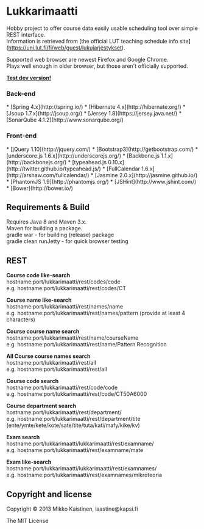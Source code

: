 <h1>Lukkarimaatti</h1>

Hobby project to offer course data easily usable scheduling tool over simple REST interface.<br>
Information is retrieved from [the official LUT teaching schedule info site] (https://uni.lut.fi/fi/web/guest/lukujarjestykset).<br>

Supported web browser are newest Firefox and Google Chrome.<br>
Plays well enough in older browser, but those aren't officially supported.

<b>[Test dev version!](http://54.194.116.194:8085/lukkarimaatti)</b>

<h3>Back-end</h3>
* [Spring 4.x](http://spring.io/)
* [Hibernate 4.x](http://hibernate.org/)
* [Jsoup 1.7.x](http://jsoup.org/)
* [Jersey 1.8](https://jersey.java.net/)
* [SonarQube 4.1.2](http://www.sonarqube.org/)<br>
 
<h3>Front-end</h3>
* [jQuery 1.10](http://jquery.com/)
* [Bootstrap3](http://getbootstrap.com/)
* [underscore.js 1.6.x](http://underscorejs.org/)
* [Backbone.js 1.1.x](http://backbonejs.org/)
* [typeahead.js 0.10.x](http://twitter.github.io/typeahead.js/)
* [FullCalendar 1.6.x](http://arshaw.com/fullcalendar/)
* [Jasmine 2.0.x](http://jasmine.github.io/)
* [PhantomJS 1.9](http://phantomjs.org/)
* [JSHint](http://www.jshint.com/)
* [Bower](http://bower.io/)<br>

<h2>Requirements & Build</h2>
Requires Java 8 and Maven 3.x.<br>
Maven for building a package.<br>
gradle war - for building (release) package<br>
gradle clean runJetty - for quick browser testing

<h2>REST</h2>
<b>Course code like-search</b><br>
hostname:port/lukkarimaatti/rest/codes/code<br>
e.g. hostname:port/lukkarimaatti/rest/codes/CT

<b>Course name like-search</b><br>
hostname:port/lukkarimaatti/rest/names/name<br>
e.g. hostname:port/lukkarimaatti/rest/names/pattern (provide at least 4 characters)

<b>Course course name search</b><br>
hostname:port/lukkarimaatti/rest/name/courseName<br>
e.g. hostname:port/lukkarimaatti/rest/name/Pattern Recognition

<b>All Course course names search</b><br>
hostname:port/lukkarimaatti/rest/all<br>
e.g. hostname:port/lukkarimaatti/rest/all

<b>Course code search</b><br>
hostname:port/lukkarimaatti/rest/code/code<br>
e.g. hostname:port/lukkarimaatti/rest/code/CT50A6000

<b>Course department search</b><br>
hostname:port/lukkarimaatti/rest/department/<department><br>
e.g. hostname:port/lukkarimaatti/rest/department/tite<br>
(ente/ymte/kete/kote/sate/tite/tuta/kati/mafy/kike/kv)<br>

<b>Exam search</b><br>
hostname:port/lukkarimaatti/lukkarimaatti/rest/examname/<courseName><br>
e.g. hostname:port/lukkarimaatti/rest/examname/mate

<b>Exam like-search</b><br>
hostname:port/lukkarimaatti/lukkarimaatti/rest/examnames/<courseName><br>
e.g. hostname:port/lukkarimaatti/rest/examnames/mikroteoria

<h2>Copyright and license</h2>
Copyright &copy; 2013 Mikko Kaistinen, laastine@kapsi.fi

The MIT License
